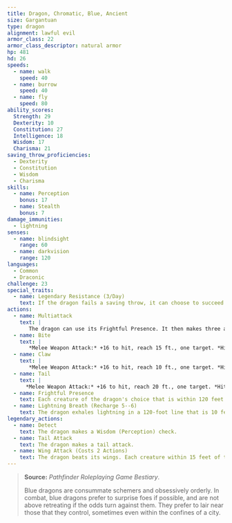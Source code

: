 ```yaml
---
title: Dragon, Chromatic, Blue, Ancient
size: Gargantuan
type: dragon
alignment: lawful evil
armor_class: 22
armor_class_descriptor: natural armor
hp: 481
hd: 26
speeds:
  - name: walk
    speed: 40
  - name: burrow
    speed: 40
  - name: fly
    speed: 80
ability_scores:
  Strength: 29
  Dexterity: 10
  Constitution: 27
  Intelligence: 18
  Wisdom: 17
  Charisma: 21
saving_throw_proficiencies:
  - Dexterity
  - Constitution
  - Wisdom
  - Charisma
skills:
  - name: Perception
    bonus: 17
  - name: Stealth
    bonus: 7
damage_immunities:
  - lightning
senses:
  - name: blindsight
    range: 60
  - name: darkvision
    range: 120
languages:
  - Common
  - Draconic
challenge: 23
special_traits:
  - name: Legendary Resistance (3/Day)
    text: If the dragon fails a saving throw, it can choose to succeed instead.
actions:
  - name: Multiattack
    text: |
       The dragon can use its Frightful Presence. It then makes three attacks: one with its bite and two with its claws.
  - name: Bite
    text: |
       *Melee Weapon Attack:* +16 to hit, reach 15 ft., one target. *Hit:* 20 (2d10 + 9) piercing damage plus 11 (2d10) lightning damage.
  - name: Claw
    text: |
       *Melee Weapon Attack:* +16 to hit, reach 10 ft., one target. *Hit:* 16 (2d6 + 9) slashing damage.
  - name: Tail
    text: |
      *Melee Weapon Attack:* +16 to hit, reach 20 ft., one target. *Hit:* 18 (2d8 + 9) bludgeoning damage.
  - name: Frightful Presence
    text: Each creature of the dragon's choice that is within 120 feet of the dragon and aware of it must succeed on a DC 20 Wisdom saving throw or become frightened for 1 minute. A creature can repeat the saving throw at the end of each of its turns, ending the effect on itself on a success. If a creature's saving throw is successful or the effect ends for it, the creature is immune to the dragon's Frightful Presence for the next 24 hours.
  - name: Lightning Breath (Recharge 5--6)
    text: The dragon exhales lightning in a 120-foot line that is 10 feet wide. Each creature in that line must make a DC 23 Dexterity saving throw, taking 88 (16d10) lightning damage on a failed save, or half as much damage on a successful one.
legendary_actions:
  - name: Detect
    text: The dragon makes a Wisdom (Perception) check.
  - name: Tail Attack
    text: The dragon makes a tail attack.
  - name: Wing Attack (Costs 2 Actions)
    text: The dragon beats its wings. Each creature within 15 feet of the dragon must succeed on a DC 24 Dexterity saving throw or take 16 (2d6 + 9) bludgeoning damage and be knocked prone. The dragon can then fly up to half its flying speed.
---
```


> **Source:** *Pathfinder Roleplaying Game Bestiary*.
>
> Blue dragons are consummate schemers and obsessively orderly. In combat, blue dragons prefer to surprise foes if possible, and are not above retreating if the odds turn against them. They prefer to lair near those that they control, sometimes even within the confines of a city.
